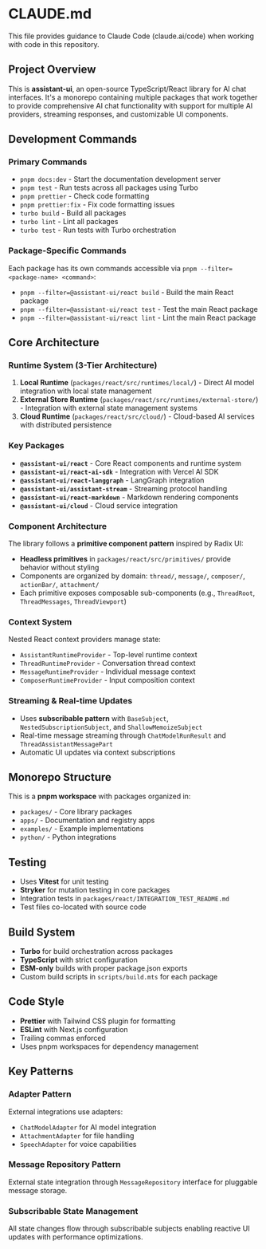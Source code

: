 # CLAUDE.md

This file provides guidance to Claude Code (claude.ai/code) when working with code in this repository.

## Project Overview

This is **assistant-ui**, an open-source TypeScript/React library for AI chat interfaces. It's a monorepo containing multiple packages that work together to provide comprehensive AI chat functionality with support for multiple AI providers, streaming responses, and customizable UI components.

## Development Commands

### Primary Commands
- `pnpm docs:dev` - Start the documentation development server
- `pnpm test` - Run tests across all packages using Turbo
- `pnpm prettier` - Check code formatting
- `pnpm prettier:fix` - Fix code formatting issues
- `turbo build` - Build all packages
- `turbo lint` - Lint all packages
- `turbo test` - Run tests with Turbo orchestration

### Package-Specific Commands
Each package has its own commands accessible via `pnpm --filter=<package-name> <command>`:
- `pnpm --filter=@assistant-ui/react build` - Build the main React package
- `pnpm --filter=@assistant-ui/react test` - Test the main React package
- `pnpm --filter=@assistant-ui/react lint` - Lint the main React package

## Core Architecture

### Runtime System (3-Tier Architecture)
1. **Local Runtime** (`packages/react/src/runtimes/local/`) - Direct AI model integration with local state management
2. **External Store Runtime** (`packages/react/src/runtimes/external-store/`) - Integration with external state management systems
3. **Cloud Runtime** (`packages/react/src/cloud/`) - Cloud-based AI services with distributed persistence

### Key Packages
- **`@assistant-ui/react`** - Core React components and runtime system
- **`@assistant-ui/react-ai-sdk`** - Integration with Vercel AI SDK
- **`@assistant-ui/react-langgraph`** - LangGraph integration
- **`@assistant-ui/assistant-stream`** - Streaming protocol handling
- **`@assistant-ui/react-markdown`** - Markdown rendering components
- **`@assistant-ui/cloud`** - Cloud service integration

### Component Architecture
The library follows a **primitive component pattern** inspired by Radix UI:
- **Headless primitives** in `packages/react/src/primitives/` provide behavior without styling
- Components are organized by domain: `thread/`, `message/`, `composer/`, `actionBar/`, `attachment/`
- Each primitive exposes composable sub-components (e.g., `ThreadRoot`, `ThreadMessages`, `ThreadViewport`)

### Context System
Nested React context providers manage state:
- `AssistantRuntimeProvider` - Top-level runtime context
- `ThreadRuntimeProvider` - Conversation thread context
- `MessageRuntimeProvider` - Individual message context
- `ComposerRuntimeProvider` - Input composition context

### Streaming & Real-time Updates
- Uses **subscribable pattern** with `BaseSubject`, `NestedSubscriptionSubject`, and `ShallowMemoizeSubject`
- Real-time message streaming through `ChatModelRunResult` and `ThreadAssistantMessagePart`
- Automatic UI updates via context subscriptions

## Monorepo Structure

This is a **pnpm workspace** with packages organized in:
- `packages/` - Core library packages
- `apps/` - Documentation and registry apps
- `examples/` - Example implementations
- `python/` - Python integrations

## Testing

- Uses **Vitest** for unit testing
- **Stryker** for mutation testing in core packages
- Integration tests in `packages/react/INTEGRATION_TEST_README.md`
- Test files co-located with source code

## Build System

- **Turbo** for build orchestration across packages
- **TypeScript** with strict configuration
- **ESM-only** builds with proper package.json exports
- Custom build scripts in `scripts/build.mts` for each package

## Code Style

- **Prettier** with Tailwind CSS plugin for formatting
- **ESLint** with Next.js configuration
- Trailing commas enforced
- Uses pnpm workspaces for dependency management

## Key Patterns

### Adapter Pattern
External integrations use adapters:
- `ChatModelAdapter` for AI model integration
- `AttachmentAdapter` for file handling
- `SpeechAdapter` for voice capabilities

### Message Repository Pattern
External state integration through `MessageRepository` interface for pluggable message storage.

### Subscribable State Management
All state changes flow through subscribable subjects enabling reactive UI updates with performance optimizations.